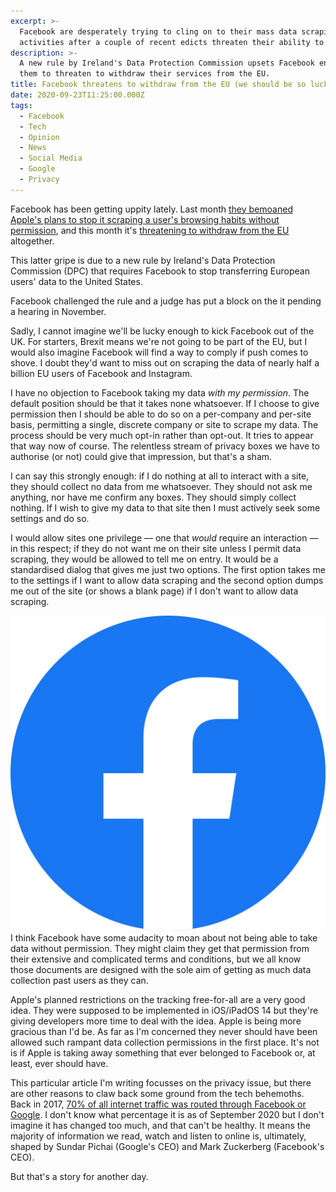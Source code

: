 ```yaml
---
excerpt: >-
  Facebook are desperately trying to cling on to their mass data scraping
  activities after a couple of recent edicts threaten their ability to do so.
description: >-
  A new rule by Ireland's Data Protection Commission upsets Facebook enough for
  them to threaten to withdraw their services from the EU.
title: Facebook threatens to withdraw from the EU (we should be so lucky)
date: 2020-09-23T11:25:00.000Z
tags:
  - Facebook
  - Tech
  - Opinion
  - News
  - Social Media
  - Google
  - Privacy
---
```

Facebook has been getting uppity lately. Last month [they bemoaned Apple's plans to stop it scraping a user's browsing habits without permission](/facebook-depressed-about-upcoming-privacy-restrictions/), and this month it's [threatening to withdraw from the EU](https://www.computing.co.uk/news/4020505/facebook-threatens-quit-eu) altogether.

This latter gripe is due to a new rule by Ireland's Data Protection Commission (DPC) that requires Facebook to stop transferring European users' data to the United States.

Facebook challenged the rule and a judge has put a block on the it pending a hearing in November.

Sadly, I cannot imagine we'll be lucky enough to kick Facebook out of the UK. For starters, Brexit means we're not going to be part of the EU, but I would also imagine Facebook will find a way to comply if push comes to shove. I doubt they'd want to miss out on scraping the data of nearly half a billion EU users of Facebook and Instagram.

I have no objection to Facebook taking my data *with my permission*. The default position should be that it takes none whatsoever. If I choose to give permission then I should be able to do so on a per-company and per-site basis, permitting a single, discrete company or site to scrape my data. The process should be very much opt-in rather than opt-out. It tries to appear that way now of course. The relentless stream of privacy boxes we have to authorise (or not) could give that impression, but that's a sham.

I can say this strongly enough: if I do nothing at all to interact with a site, they should collect no data from me whatsoever. They should not ask me anything, nor have me confirm any boxes. They should simply collect nothing. If I wish to give my data to that site then I must actively seek some settings and do so. 

I would allow sites one privilege — one that *would* require an interaction — in this respect; if they do not want me on their site unless I permit data scraping, they would be allowed to tell me on entry. It would be a standardised dialog that gives me just two options. The first option takes me to the settings if I want to allow data scraping and the second option dumps me out of the site (or shows a blank page) if I don't want to allow data scraping.

![Facebook Logo](/assets/images/posts/2020/09/2020-09-23-facebook-logo.jpg "class=s33 right|@itemprop=image")
I think Facebook have some audacity to moan about not being able to take data without permission. They might claim they get that permission from their extensive and complicated terms and conditions, but we all know those documents are designed  with the sole aim of getting as much data collection past users as they can.

Apple's planned restrictions on the tracking free-for-all are a very good idea. They were supposed to be implemented in iOS/iPadOS 14 but they're giving developers more time to deal with the idea. Apple is being more gracious than I'd be. As far as I'm concerned they never should have been allowed such rampant data collection permissions in the first place. It's not is if Apple is taking away something that ever belonged to Facebook or, at least, ever should have.

This particular article I'm writing focusses on the privacy issue, but there are other reasons to claw back some ground from the tech behemoths. Back in 2017, [70% of all internet traffic was routed through Facebook or Google](https://www.newsweek.com/facebook-google-internet-traffic-net-neutrality-monopoly-699286). I don't know what percentage it is as of September 2020 but I don't imagine it has changed too much, and that can't be healthy. It means the majority of information we read, watch and listen to online is, ultimately, shaped by Sundar Pichai (Google's CEO) and Mark Zuckerberg (Facebook's CEO).

But that's a story for another day.
